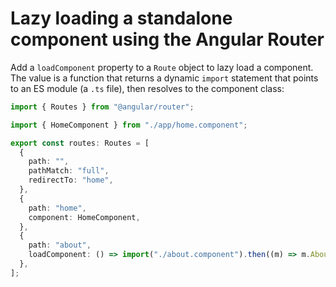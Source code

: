 # Lazy loading a standalone component using the Angular Router

Add a `loadComponent` property to a `Route` object to lazy load a component. The value is a function that returns a dynamic `import` statement that points to an ES module (a `.ts` file), then resolves to the component class:

```typescript {17} title="app.routes.ts"
import { Routes } from "@angular/router";

import { HomeComponent } from "./app/home.component";

export const routes: Routes = [
  {
    path: "",
    pathMatch: "full",
    redirectTo: "home",
  },
  {
    path: "home",
    component: HomeComponent,
  },
  {
    path: "about",
    loadComponent: () => import("./about.component").then((m) => m.AboutComponent),
  },
];
```
